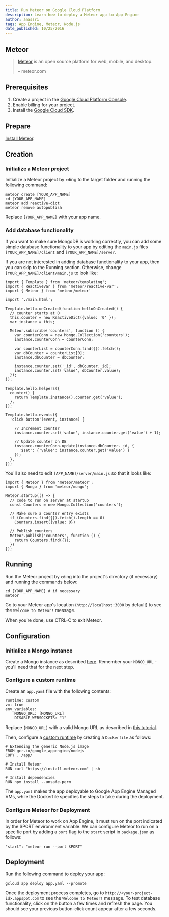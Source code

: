 ```yaml
---
title: Run Meteor on Google Cloud Platform
description: Learn how to deploy a Meteor app to App Engine
author: anassri
tags: App Engine, Meteor, Node.js
date_published: 10/25/2016
---
```

## Meteor

> [Meteor](https://meteor.com) is an open source platform for web, mobile, and desktop.
>
> – meteor.com

## Prerequisites

1. Create a project in the [Google Cloud Platform Console](https://console.cloud.google.com/).
1. Enable billing for your project.
1. Install the [Google Cloud SDK](https://cloud.google.com/sdk/).

## Prepare
[Install Meteor](https://meteor.com/install).

## Creation

### Initialize a Meteor project
Initialize a Meteor project by `cd`ing to the target folder and running the following command:

    meteor create [YOUR_APP_NAME]
    cd [YOUR_APP_NAME]
    meteor add reactive-dict
    meteor remove autopublish

Replace `[YOUR_APP_NAME]` with your app name.

### Add database functionality
If you want to make sure MongoDB is working correctly, you can add some simple database functionality to your app by editing the `main.js` files `[YOUR_APP_NAME]/client` and `[YOUR_APP_NAME]/server`.

If you are not interested in adding database functionality to your app, then you can skip to the Running section. Otherwise, change `[YOUR_APP_NAME]/client/main.js` to look like:

    import { Template } from 'meteor/templating';
    import { ReactiveVar } from 'meteor/reactive-var';
    import { Meteor } from 'meteor/meteor'

    import './main.html';

    Template.hello.onCreated(function helloOnCreated() {
      // counter starts at 0
      this.counter = new ReactiveDict({value: '0' });
      var instance = this;

      Meteor.subscribe('counters', function () {
        var counterConn = new Mongo.Collection('counters');
        instance.counterConn = counterConn;

        var counterList = counterConn.find({}).fetch();
        var dbCounter = counterList[0];
        instance.dbCounter = dbCounter;

        instance.counter.set('_id', dbCounter._id);
        instance.counter.set('value', dbCounter.value);
      });
    });

    Template.hello.helpers({
      counter() {
        return Template.instance().counter.get('value');
      },
    });

    Template.hello.events({
      'click button'(event, instance) {

        // Increment counter
        instance.counter.set('value', instance.counter.get('value') + 1);

        // Update counter on DB
        instance.counterConn.update(instance.dbCounter._id, {
          '$set': {'value': instance.counter.get('value') }
        });
      },
    });

You'll also need to edit `[APP_NAME]/server/main.js` so that it looks like:

    import { Meteor } from 'meteor/meteor';
    import { Mongo } from 'meteor/mongo';

    Meteor.startup(() => {
      // code to run on server at startup
      const Counters = new Mongo.Collection('counters');

      // Make sure a Counter entry exists
      if (Counters.find({}).fetch().length == 0)
        Counters.insert({value: 0})

      // Publish counters
      Meteor.publish('counters', function () {
        return Counters.find({});
      })
    });

## Running

Run the Meteor project by `cd`ing into the project's directory (if necessary) and running the commands below:

    cd [YOUR_APP_NAME] # if necessary
    meteor

Go to your Meteor app's location (`http://localhost:3000` by default) to see the `Welcome to Meteor!` message.

When you're done, use CTRL-C to exit Meteor.

## Configuration

### Initialize a Mongo instance
Create a Mongo instance as described [here](https://cloud.google.com/nodejs/getting-started/deploy-mongodb). Remember your `MONGO_URL` - you'll need that for the next step.

### Configure a custom runtime
Create an `app.yaml` file with the following contents:

    runtime: custom
    vm: true
    env_variables:
        MONGO_URL: [MONGO_URL]
        DISABLE_WEBSOCKETS: "1"

Replace `[MONGO_URL]` with a valid Mongo URL as described in [this tutorial](/nodejs/getting-started/deploy-mongodb).

Then, configure a [custom runtime](/appengine/docs/flexible/custom-runtimes/) by creating a `Dockerfile` as follows:

    # Extending the generic Node.js image
    FROM gcr.io/google_appengine/nodejs
    COPY . /app/

    # Install Meteor
    RUN curl "https://install.meteor.com" | sh

    # Install dependencies
    RUN npm install --unsafe-perm

The `app.yaml` makes the app deployable to Google App Engine Managed VMs, while the Dockerfile specifies the steps to take during the deployment.

### Configure Meteor for Deployment
In order for Meteor to work on App Engine, it must run on the port indicated by the $PORT environment variable. We can configure Meteor to run on a specific port by adding a `port` flag to the `start` script in `package.json` as follows:

    "start": "meteor run --port $PORT"

## Deployment
Run the following command to deploy your app:

    gcloud app deploy app.yaml --promote

Once the deployment process completes, go to `http://<your-project-id>.appspot.com` to see the `Welcome to Meteor!` message. To test database functionality, click on the button a few times and refresh the page. You should see your previous button-click count appear after a few seconds.
